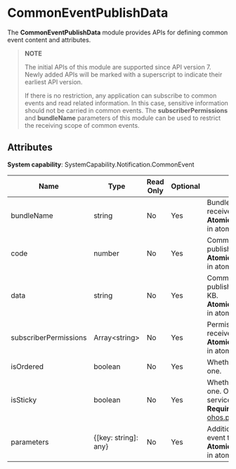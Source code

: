 # CommonEventPublishData

The **CommonEventPublishData** module provides APIs for defining common event content and attributes.

> **NOTE**
>
> The initial APIs of this module are supported since API version 7. Newly added APIs will be marked with a superscript to indicate their earliest API version.
>
> If there is no restriction, any application can subscribe to common events and read related information. In this case, sensitive information should not be carried in common events. The **subscriberPermissions** and **bundleName** parameters of this module can be used to restrict the receiving scope of common events.

## Attributes

**System capability**: SystemCapability.Notification.CommonEvent

| Name                 | Type                | Read Only| Optional| Description                        |
| --------------------- | -------------------- | ---- | ---- | ---------------------------- |
| bundleName            | string               | No | Yes | Bundle name of the subscriber that can receive the common event.<br>**Atomic service API**: This API can be used in atomic services since API version 11.|
| code                  | number               | No | Yes | Common event data transferred by the publisher. The default value is **0**.<br>**Atomic service API**: This API can be used in atomic services since API version 11.      |
| data                  | string               | No | Yes | Common event data transferred by the publisher. The data size cannot exceed 64 KB.<br>**Atomic service API**: This API can be used in atomic services since API version 11.|
| subscriberPermissions | Array\<string>       | No | Yes | Permissions required for subscribers to receive the common event.<br>**Atomic service API**: This API can be used in atomic services since API version 11.            |
| isOrdered             | boolean              | No | Yes | Whether the common event is an ordered one.          |
| isSticky              | boolean              | No | Yes | Whether the common event is a sticky one. Only system applications and system services are allowed to send sticky events.<br>**Required Permissions**: [ohos.permission.COMMONEVENT_STICKY](../../security/AccessToken/permissions-for-all.md#ohospermissioncommonevent_sticky)|
| parameters            | {[key: string]: any} | No | Yes | Additional information about the common event transferred by the publisher.<br>**Atomic service API**: This API can be used in atomic services since API version 11.      |
